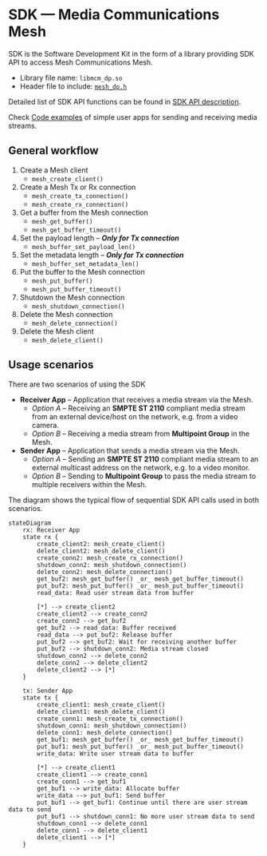 # SDK — Media Communications Mesh

SDK is the Software Development Kit in the form of a library providing SDK API to access Mesh Communications Mesh.
   * Library file name: `libmcm_dp.so`
   * Header file to include: [`mesh_dp.h`](../sdk/include/mesh_dp.h)

Detailed list of SDK API functions can be found in [SDK API description](SDK_API_Definition.md).

Check [Code examples](SDK_API_Examples.md) of simple user apps for sending and receiving media streams.

## General workflow
1. Create a Mesh client
   * `mesh_create_client()`
1. Create a Mesh Tx or Rx connection
   * `mesh_create_tx_connection()`
   * `mesh_create_rx_connection()`
1. Get a buffer from the Mesh connection
   * `mesh_get_buffer()`
   * `mesh_get_buffer_timeout()`
1. Set the payload length – ***Only for Tx connection***
   * `mesh_buffer_set_payload_len()`
1. Set the metadata length – ***Only for Tx connection***
   * `mesh_buffer_set_metadata_len()`
1. Put the buffer to the Mesh connection
   * `mesh_put_buffer()`
   * `mesh_put_buffer_timeout()`
1. Shutdown the Mesh connection
   * `mesh_shutdown_connection()`
1. Delete the Mesh connection
   * `mesh_delete_connection()`
1. Delete the Mesh client
   * `mesh_delete_client()`

## Usage scenarios

There are two scenarios of using the SDK
* **Receiver App** – Application that receives a media stream via the Mesh.
   * *Option A* – Receiving an **SMPTE ST 2110** compliant media stream from an external device/host on the network, e.g. from a video camera.
   * *Option B* – Receiving a media stream from **Multipoint Group** in the Mesh.
* **Sender App** – Application that sends a media stream via the Mesh.
   * *Option A* – Sending an **SMPTE ST 2110** compliant media stream to an external multicast address on the network, e.g. to a video monitor.
   * *Option B* – Sending to **Multipoint Group** to pass the media stream to multiple receivers within the Mesh.

The diagram shows the typical flow of sequential SDK API calls used in both scenarios.

```mermaid
stateDiagram
    rx: Receiver App
    state rx {
        create_client2: mesh_create_client()
        delete_client2: mesh_delete_client()
        create_conn2: mesh_create_rx_connection()
        shutdown_conn2: mesh_shutdown_connection()
        delete_conn2: mesh_delete_connection()
        get_buf2: mesh_get_buffer() _or_ mesh_get_buffer_timeout()
        put_buf2: mesh_put_buffer() _or_ mesh_put_buffer_timeout()
        read_data: Read user stream data from buffer

        [*] --> create_client2
        create_client2 --> create_conn2
        create_conn2 --> get_buf2
        get_buf2 --> read_data: Buffer received
        read_data --> put_buf2: Release buffer
        put_buf2 --> get_buf2: Wait for receiving another buffer
        put_buf2 --> shutdown_conn2: Media stream closed
        shutdown_conn2 --> delete_conn2
        delete_conn2 --> delete_client2
        delete_client2 --> [*]
    }

    tx: Sender App
    state tx {
        create_client1: mesh_create_client()
        delete_client1: mesh_delete_client()
        create_conn1: mesh_create_tx_connection()
        shutdown_conn1: mesh_shutdown_connection()
        delete_conn1: mesh_delete_connection()
        get_buf1: mesh_get_buffer() _or_ mesh_get_buffer_timeout()
        put_buf1: mesh_put_buffer() _or_ mesh_put_buffer_timeout()
        write_data: Write user stream data to buffer

        [*] --> create_client1
        create_client1 --> create_conn1
        create_conn1 --> get_buf1
        get_buf1 --> write_data: Allocate buffer
        write_data --> put_buf1: Send buffer
        put_buf1 --> get_buf1: Continue until there are user stream data to send
        put_buf1 --> shutdown_conn1: No more user stream data to send
        shutdown_conn1 --> delete_conn1
        delete_conn1 --> delete_client1
        delete_client1 --> [*]
    }
```

<!-- References -->
[license-img]: https://img.shields.io/badge/License-BSD_3--Clause-blue.svg
[license]: https://opensource.org/license/bsd-3-clause
